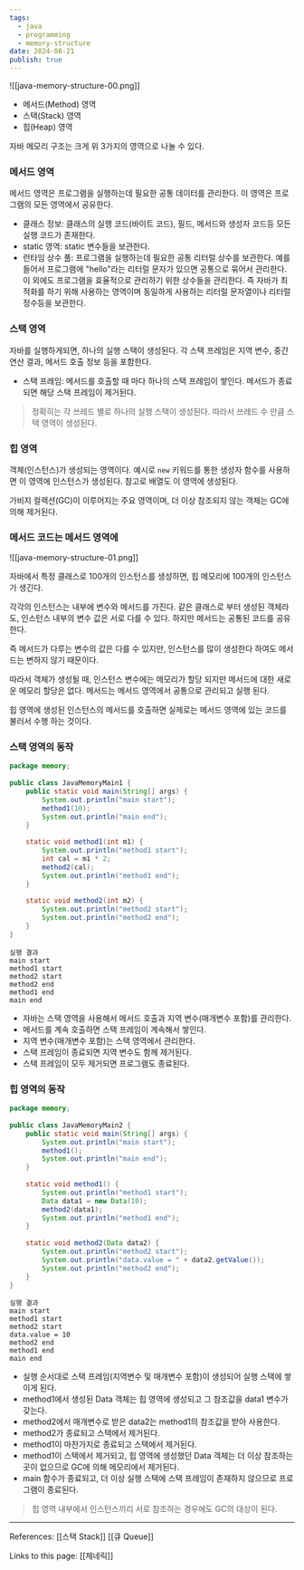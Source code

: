 ```yaml
---
tags:
  - java
  - programming
  - memory-structure
date: 2024-08-21
publish: true
---
```


![[java-memory-structure-00.png]]
- 메서드(Method) 영역
- 스택(Stack) 영역
- 힙(Heap) 영역

자바 메모리 구조는 크게 위 3가지의 영역으로 나눌 수 있다.
### 메서드 영역
메서드 영역은 프로그램을 실행하는데 필요한 공통 데이터를 관리한다. 이 영역은 프로그램의 모든 영역에서 공유한다.
- 클래스 정보: 클래스의 실행 코드(바이트 코드), 필드, 메서드와 생성자 코드등 모든 실행 코드가 존재한다.
- static 영역: static 변수들을 보관한다.
- 런타임 상수 풀: 프로그램을 실행하는데 필요한 공통 리터럴 상수를 보관한다. 예를 들어서 프로그램에 "hello"라는 리터럴 문자가 있으면 공통으로 묶어서 관리한다. 이 외에도 프로그램을 효율적으로 관리하기 위한 상수들을 관리한다. 즉 자바가 최적화를 하기 위해 사용하는 영역이며 동일하게 사용하는 리터럴 문자열이나 리터럴 정수등을 보관한다.
### 스택 영역
자바를 실행하게되면, 하나의 실행 스택이 생성된다. 각 스택 프레임은 지역 변수, 중간 연산 결과, 메서드 호출 정보 등을 포함한다.
- 스택 프레임: 메서드를 호출할 때 마다 하나의 스택 프레임이 쌓인다. 메서드가 종료되면 해당 스택 프레임이 제거된다.

> 정확히는 각 쓰레드 별로 하나의 실행 스택이 생성된다. 따라서 쓰레드 수 만큼 스택 영역이 생성된다.

### 힙 영역
객체(인스턴스)가 생성되는 영역이다. 예시로 `new` 키워드를 통한 생성자 함수를 사용하면 이 영역에 인스턴스가 생성된다. 참고로 배열도 이 영역에 생성된다.

가비지 컬렉션(GC)이 이루어지는 주요 영역이며, 더 이상 참조되지 않는 객체는 GC에 의해 제거된다.

### 메서드 코드는 메서드 영역에
![[java-memory-structure-01.png]]

자바에서 특정 클래스로 100개의 인스턴스를 생성하면, 힙 메모리에 100개의 인스턴스가 생긴다.

각각의 인스턴스는 내부에 변수와 메서드를 가진다. 같은 클래스로 부터 생성된 객체라도, 인스턴스 내부의 변수 값은 서로 다를 수 있다. 하지만 메서드는 공통된 코드를 공유한다.

즉 메서드가 다루는 변수의 값은 다를 수 있지만, 인스턴스를 많이 생성한다 하여도 메서드는 변하지 않기 때문이다.

따라서 객체가 생성될 때, 인스턴스 변수에는 메모리가 할당 되지만 메서드에 대한 새로운 메모리 할당은 없다. 메서드는 메서드 영역에서 공통으로 관리되고 실행 된다.

힙 영역에 생성된 인스턴스의 메서드를 호출하면 실제로는 메서드 영역에 있는 코드를 불러서 수행 하는 것이다.

### 스택 영역의 동작
```java
package memory;  
  
public class JavaMemoryMain1 {  
    public static void main(String[] args) {  
        System.out.println("main start");  
        method1(10);  
        System.out.println("main end");  
    }  
  
    static void method1(int m1) {  
        System.out.println("method1 start");  
        int cal = m1 * 2;  
        method2(cal);  
        System.out.println("method1 end");  
    }  
  
    static void method2(int m2) {  
        System.out.println("method2 start");  
        System.out.println("method2 end");  
    }  
}
```

```
실행 결과
main start
method1 start
method2 start
method2 end
method1 end
main end
```

- 자바는 스택 영역을 사용해서 메서드 호출과 지역 변수(매개변수 포함)를 관리한다.
- 메서드를 계속 호출하면 스택 프레임이 계속해서 쌓인다.
- 지역 변수(매개변수 포함)는 스택 영역에서 관리한다.
- 스택 프레임이 종료되면 지역 변수도 함께 제거된다.
- 스택 프레임이 모두 제거되면 프로그램도 종료된다.

### 힙 영역의 동작
```java
package memory;  
  
public class JavaMemoryMain2 {  
    public static void main(String[] args) {  
        System.out.println("main start");  
        method1();  
        System.out.println("main end");  
    }  
  
    static void method1() {  
        System.out.println("method1 start");  
        Data data1 = new Data(10);  
        method2(data1);  
        System.out.println("method1 end");  
    }  
  
    static void method2(Data data2) {  
        System.out.println("method2 start");  
        System.out.println("data.value = " + data2.getValue());  
        System.out.println("method2 end");  
    }  
}
```

```
실행 결과
main start
method1 start
method2 start
data.value = 10
method2 end
method1 end
main end
```

- 실행 순서대로 스택 프레임(지역변수 및 매개변수 포함)이 생성되어 실행 스택에 쌓이게 된다.
- method1에서 생성된 Data 객체는 힙 영역에 생성되고 그 참조값을 data1 변수가 갖는다.
- method2에서 매개변수로 받은 data2는 method1의 참조값을 받아 사용한다.
- method2가 종료되고 스택에서 제거된다.
- method1이 마찬가지로 종료되고 스택에서 제거된다.
- method1이 스택에서 제거되고, 힙 영역에 생성했던 Data 객체는 더 이상 참조하는 곳이 없으므로 GC에 의해 메모리에서 제거된다.
- main 함수가 종료되고, 더 이상 실행 스택에 스택 프레임이 존재하지 않으므로 프로그램이 종료된다.

> 힙 영역 내부에서 인스턴스끼리 서로 참조하는 경우에도 GC의 대상이 된다.

---
References: [[스택 Stack]] [[큐 Queue]]

Links to this page: [[제네릭]]